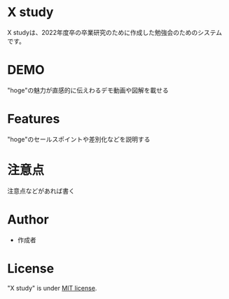 # X study

X studyは、2022年度卒の卒業研究のために作成した勉強会のためのシステムです。


# DEMO

"hoge"の魅力が直感的に伝えわるデモ動画や図解を載せる

# Features

"hoge"のセールスポイントや差別化などを説明する

# 注意点

注意点などがあれば書く

# Author

* 作成者


# License

"X study" is under [MIT license](https://en.wikipedia.org/wiki/MIT_License).
